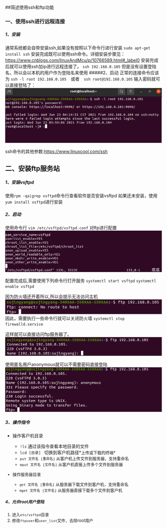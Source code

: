 ##简述使用ssh和ftp功能

### 一、使用ssh进行远程连接
##### 1、安装
通常系统都会自带安装ssh,如果没有按照以下命令行进行安装
` sudo apt-get install ssh `
安装完成既可以使用ssh命令。详细安装步骤见：https://www.cnblogs.com/linuxAndMcu/p/10766589.html#_label0
安装完成后就可以使用ssh加ip进行远程连接了。
`ssh 192.168.0.105`
但是没有设置登陆名，所以会以本机的用户作为登陆名来使用
#####2、启动
正常的连接命令应该为
`ssh -l root 192.168.0.105`　或者　`ssh root@192.168.0.105`
输入密码就可以直接登陆了：
![avatar](/Linux/使用ssh和ftp功能/image/2021-06-23_04-24.png)

ssh命令的其他参数:https://www.linuxcool.com/ssh

## 二、安装ftp服务站
##### 1、安装vsftpd
使用`rpm -qa|grep vsftpd`命令行查看软件是否安装vsftpd
如果还未安装，使用`yum install vsftpd`进行安装

##### 2、启动
使用命令行 `vim /etc/vsftpd/vsftpd.conf` 对ftp进行配置
![avatar](/Linux/使用ssh和ftp功能/image/2021-06-23_04-44.png)

配置完成后,需要使用下列命令行打开服务
`systemctl start vsftpd`
`systemctl enable vsftpd`

因为防火墙还开着所以,所以会提示无法访问主机
![avatar](/Linux/使用ssh和ftp功能/image/2021-06-23_05-27.png)
因此，需要执行一些命令行就可以关闭防火墙
`systemctl stop firewalld.service`

这样就可以直接访问ftp服务器了。
![avatar](/Linux/使用ssh和ftp功能/image/2021-06-23_05-30.png)

使用匿名用户anonymous就可以不需要密码直接登陆
![avatar](/Linux/使用ssh和ftp功能/image/2021-06-23_05-35.png)

##### 3、操作指令
  - 操作客户机目录
    - `!ls` 通过该指令查看本地目录的文件
    - `lcd [目录] ` 切换到客户机路径*<font size=2>上传或下载的终端<font>*
    - `put 文件名 [重命名]` 从客户机上传文件到服务器，支持重命名
    - `mput 文件名 [文件名]` 从客户机直接上传多个文件到服务器 
  
  - 操作服务器目录
    - `get 文件名 [重命名]` 从服务器下载文件到客户机，支持重命名
    - `mget 文件名 [文件名]` 从服务器直接下载多个文件到客户机
  
##### 4、允许root用户登陆
  1. 进入`etc/vsftpd`目录
  2. 修改`ftpuser`和`user_list`文件，去除root用户